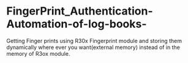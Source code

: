 # FingerPrint_Authentication-Automation-of-log-books-
Getting Finger prints using R30x Fingerprint module and storing them dynamically where ever you want(external memory) instead of in the memory of R3ox module.

